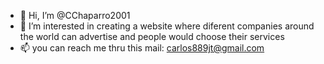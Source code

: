 - 👋 Hi, I’m @CChaparro2001
- 👀 I’m interested in creating a website where diferent companies around the world can advertise and people would choose their services
- 📫 you can reach me thru this mail: carlos889jt@gmail.com

<!---
CChaparro2001/CChaparro2001 is a ✨ special ✨ repository because its `README.md` (this file) appears on your GitHub profile.
You can click the Preview link to take a look at your changes.
--->
